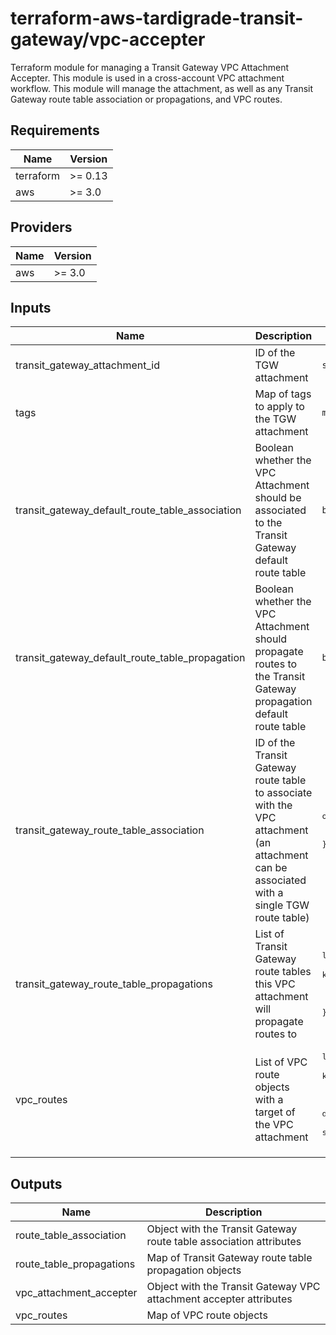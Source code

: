 # terraform-aws-tardigrade-transit-gateway/vpc-accepter

Terraform module for managing a Transit Gateway VPC Attachment Accepter. This module is used in a
cross-account VPC attachment workflow. This module will manage the attachment, as well as any Transit
Gateway route table association or propagations, and VPC routes.

<!-- BEGIN TFDOCS -->
## Requirements

| Name | Version |
|------|---------|
| terraform | >= 0.13 |
| aws | >= 3.0 |

## Providers

| Name | Version |
|------|---------|
| aws | >= 3.0 |

## Inputs

| Name | Description | Type | Default | Required |
|------|-------------|------|---------|:--------:|
| transit\_gateway\_attachment\_id | ID of the TGW attachment | `string` | n/a | yes |
| tags | Map of tags to apply to the TGW attachment | `map(string)` | `{}` | no |
| transit\_gateway\_default\_route\_table\_association | Boolean whether the VPC Attachment should be associated to the Transit Gateway default route table | `bool` | `true` | no |
| transit\_gateway\_default\_route\_table\_propagation | Boolean whether the VPC Attachment should propagate routes to the Transit Gateway propagation default route table | `bool` | `true` | no |
| transit\_gateway\_route\_table\_association | ID of the Transit Gateway route table to associate with the VPC attachment (an attachment can be associated with a single TGW route table) | <pre>object({<br>    transit_gateway_route_table_id = string<br>  })</pre> | `null` | no |
| transit\_gateway\_route\_table\_propagations | List of Transit Gateway route tables this VPC attachment will propagate routes to | <pre>list(object({<br>    # `name` is used as for_each key<br>    name                           = string<br>    transit_gateway_route_table_id = string<br>  }))</pre> | `[]` | no |
| vpc\_routes | List of VPC route objects with a target of the VPC attachment | <pre>list(object({<br>    # `name` is used as for_each key<br>    name                        = string<br>    route_table_id              = string<br>    destination_cidr_block      = string<br>    destination_ipv6_cidr_block = string<br>  }))</pre> | `[]` | no |

## Outputs

| Name | Description |
|------|-------------|
| route\_table\_association | Object with the Transit Gateway route table association attributes |
| route\_table\_propagations | Map of Transit Gateway route table propagation objects |
| vpc\_attachment\_accepter | Object with the Transit Gateway VPC attachment accepter attributes |
| vpc\_routes | Map of VPC route objects |

<!-- END TFDOCS -->

